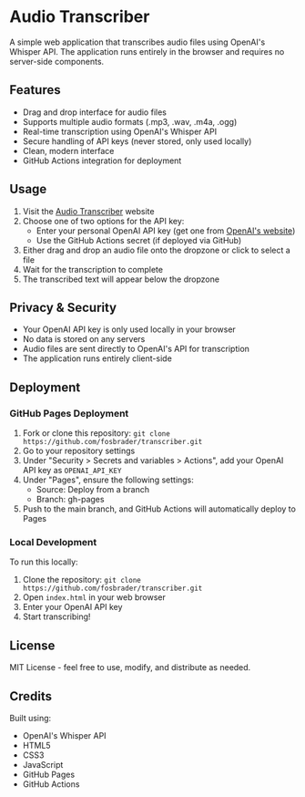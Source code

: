 # Audio Transcriber

A simple web application that transcribes audio files using OpenAI's Whisper API. The application runs entirely in the browser and requires no server-side components.

## Features

- Drag and drop interface for audio files
- Supports multiple audio formats (.mp3, .wav, .m4a, .ogg)
- Real-time transcription using OpenAI's Whisper API
- Secure handling of API keys (never stored, only used locally)
- Clean, modern interface
- GitHub Actions integration for deployment

## Usage

1. Visit the [Audio Transcriber](https://fosbrader.github.io/transcriber) website
2. Choose one of two options for the API key:
   - Enter your personal OpenAI API key (get one from [OpenAI's website](https://platform.openai.com/api-keys))
   - Use the GitHub Actions secret (if deployed via GitHub)
3. Either drag and drop an audio file onto the dropzone or click to select a file
4. Wait for the transcription to complete
5. The transcribed text will appear below the dropzone

## Privacy & Security

- Your OpenAI API key is only used locally in your browser
- No data is stored on any servers
- Audio files are sent directly to OpenAI's API for transcription
- The application runs entirely client-side

## Deployment

### GitHub Pages Deployment

1. Fork or clone this repository: `git clone https://github.com/fosbrader/transcriber.git`
2. Go to your repository settings
3. Under "Security > Secrets and variables > Actions", add your OpenAI API key as `OPENAI_API_KEY`
4. Under "Pages", ensure the following settings:
   - Source: Deploy from a branch
   - Branch: gh-pages
5. Push to the main branch, and GitHub Actions will automatically deploy to Pages

### Local Development

To run this locally:

1. Clone the repository: `git clone https://github.com/fosbrader/transcriber.git`
2. Open `index.html` in your web browser
3. Enter your OpenAI API key
4. Start transcribing!

## License

MIT License - feel free to use, modify, and distribute as needed.

## Credits

Built using:
- OpenAI's Whisper API
- HTML5
- CSS3
- JavaScript
- GitHub Pages
- GitHub Actions 